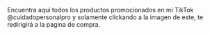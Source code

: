 Encuentra aquí todos los productos promocionados en mi TikTok @cuidadopersonalpro y solamente clickando a la imagen de este, te redirigirá a la pagina de compra.
